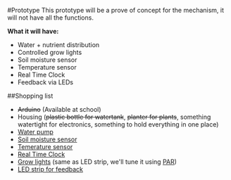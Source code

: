 #Prototype
This prototype will be a prove of concept for the mechanism, it will not have all the functions.

**What it will have:**
* Water + nutrient distribution
* Controlled grow lights
* Soil moisture sensor
* Temperature sensor
* Real Time Clock
* Feedback via LEDs

##Shopping list
* ~~Arduino~~ (Available at school)
* Housing (~~plastic bottle for watertank~~, ~~planter for plants~~, something watertight for electronics, something to hold everything in one place)
* [Water pump](http://www.okaphone.com/artikel.asp?id=476886)
* [Soil moisture sensor](http://www.okaphone.com/artikel.asp?id=475466)
* [Temerature sensor](http://www.okaphone.com/artikel.asp?id=483131)
* [Real Time Clock](http://www.okaphone.com/artikel.asp?id=482599)
* [Grow lights](http://www.okaphone.com/artikel.asp?id=475308) (same as LED strip, we'll tune it using [PAR](https://en.wikipedia.org/wiki/Photosynthetically_active_radiation))
* [LED strip for feedback](http://www.okaphone.com/artikel.asp?id=475308)
